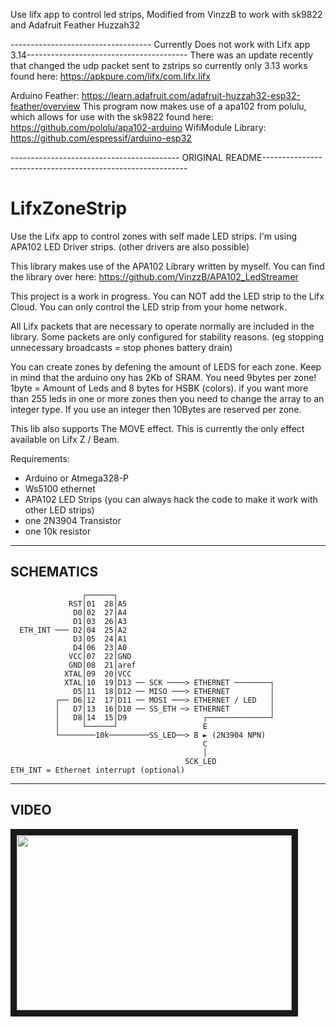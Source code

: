 Use lifx app to control led strips, Modified from VinzzB to work with sk9822 and Adafruit Feather Huzzah32

----------------------------------- Currently Does not work with Lifx app 3.14----------------------------------------
There was an update recently that changed the udp packet sent to zstrips so currently only 3.13 works found here:
https://apkpure.com/lifx/com.lifx.lifx

Arduino Feather:
https://learn.adafruit.com/adafruit-huzzah32-esp32-feather/overview
This program now makes use of a apa102 from polulu, which allows for use with the sk9822 found here:
https://github.com/pololu/apa102-arduino
WifiModule Library:
https://github.com/espressif/arduino-esp32

------------------------------------------ ORIGINAL README-----------------------------------------------------------
# LifxZoneStrip
Use the Lifx app to control zones with self made LED strips. I'm using APA102 LED Driver strips. (other drivers are also possible)

This library makes use of the APA102 Library written by myself. You can find the library over here: https://github.com/VinzzB/APA102_LedStreamer

This project is a work in progress. 
You can NOT add the LED strip to the Lifx Cloud. You can only control the LED strip from your home network.

All Lifx packets that are necessary to operate normally are included in the library. Some packets are only configured for stability reasons. (eg stopping unnecessary broadcasts = stop phones battery drain)

You can create zones by defening the amount of LEDS for each zone. Keep in mind that the arduino ony has 2Kb of SRAM. You need 9bytes per zone! 1byte = Amount of Leds and 8 bytes for HSBK (colors). if you want more than 255 leds in one or more zones then you need to change the array to an integer type. If you use an integer then 10Bytes are reserved per zone.

This lib also supports The MOVE effect. This is currently the only effect available on Lifx Z / Beam.

Requirements:
- Arduino or Atmega328-P 
- Ws5100 ethernet 
- APA102 LED Strips (you can always hack the code to make it work with other LED strips)
- one 2N3904 Transistor 
- one 10k resistor
----------------------------------------------------------------------------------------
SCHEMATICS
----------------------------------------------------------------------------------------
```
                ┌──────┐
             RST│01  28│A5
              D0│02  27│A4
              D1│03  26│A3
  ETH_INT ─── D2│04  25│A2
              D3│05  24│A1
              D4│06  23│A0
             VCC│07  22│GND
             GND│08  21│aref
            XTAL│09  20│VCC
            XTAL│10  19│D13 ── SCK ────> ETHERNET ────────┐
              D5│11  18│D12 ── MISO ───> ETHERNET         │
          ┌── D6│12  17│D11 ── MOSI ───> ETHERNET / LED   │
          │   D7│13  16│D10 ── SS_ETH ─> ETHERNET         │
          │   D8│14  15│D9                 ┌──────────────┘
          │     └──────┘                   E
          └────────10k─────────SS_LED──> B ► (2N3904 NPN)
                                           C
                                           │
                                       SCK_LED
ETH_INT = Ethernet interrupt (optional)
```
----------------------------------------------------------------------------------------
VIDEO
----------------------------------------------------------------------------------------

<a href="http://www.youtube.com/watch?feature=player_embedded&v=BSZx7j49QeA
" target="_blank"><img src="http://img.youtube.com/vi/BSZx7j49QeA/0.jpg" 
alt="" width="440" height="280" border="10" /></a>
